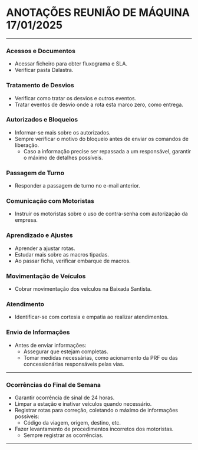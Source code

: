  # ANOTAÇÕES REUNIÃO DE MÁQUINA 17/01/2025 
---

### **Acessos e Documentos**
- Acessar ficheiro para obter fluxograma e SLA.  
- Verificar pasta Dalastra.  

### **Tratamento de Desvios**
- Verificar como tratar os desvios e outros eventos.  
- Tratar eventos de desvio onde a rota esta marco zero, como entrega.  

### **Autorizados e Bloqueios**
- Informar-se mais sobre os autorizados.  
- Sempre verificar o motivo do bloqueio antes de enviar os comandos de liberação.  
  - Caso a informação precise ser repassada a um responsável, garantir o máximo de detalhes possíveis.  

### **Passagem de Turno**
- Responder a passagem de turno no e-mail anterior.  

### **Comunicação com Motoristas**
- Instruir os motoristas sobre o uso de contra-senha com autorização da empresa.  

### **Aprendizado e Ajustes**
- Aprender a ajustar rotas.  
- Estudar mais sobre as macros tipadas.  
- Ao passar ficha, verificar embarque de macros.  

### **Movimentação de Veículos**
- Cobrar movimentação dos veículos na Baixada Santista.  

### **Atendimento**
- Identificar-se com cortesia e empatia ao realizar atendimentos.  

### **Envio de Informações**
- Antes de enviar informações:  
  - Assegurar que estejam completas.  
  - Tomar medidas necessárias, como acionamento da PRF ou das concessionárias responsáveis pelas vias.  

---

### **Ocorrências do Final de Semana**
- Garantir ocorrência de sinal de 24 horas.  
- Limpar a estação e inativar veículos quando necessário.  
- Registrar rotas para correção, coletando o máximo de informações possíveis:  
  - Código da viagem, origem, destino, etc.  
- Fazer levantamento de procedimentos incorretos dos motoristas.  
  - Sempre registrar as ocorrências.  

---




